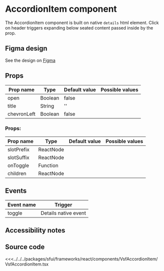 # AccordionItem component

The AccordionItem component is built on native `details` html element. Click on header triggers expanding below seated content passed inside by the prop.

<Generate />


## Figma design

See the design on [Figma](https://www.figma.com/file/CWOkbpne0tDpSenT4ZEUTQ/%F0%9F%9B%A0-SFUI-2.0-%7C-Development?node-id=11381%3A15149)

## Props

| Prop name   | Type    | Default value | Possible values |
| ----------- | ------- | ------------- | --------------- |
| open        | Boolean | false         |                 |
| title       | String  | ''            |                 |
| chevronLeft | Boolean | false         |                 |

###  Props: 
| Prop name  | Type    | Default value | Possible values                        |
|------------| ------- | ------------- | -------------------------------------- |
| slotPrefix | ReactNode  |             |                                        |                                        |
| slotSuffix | ReactNode  |             |                                        |                                        |
| onToggle   | Function  |             |                                        |                                        |
| children   | ReactNode  |             |                                        |                                        |
## Events

| Event name |       Trigger        |
| ---------- | :------------------: |
| toggle     | Details native event |

## Accessibility notes

## Source code

<<<../../../packages/sfui/frameworks/react/components/VsfAccordionItem/VsfAccordionItem.tsx
